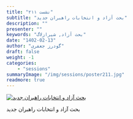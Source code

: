 ```yaml
---
title: "نشست ۲۱۱"
subtitle: "بحث آزاد و انتخابات راهبران جدید"
description: ""
presenter: ""
keywords: "بحث آزاد, شیرازلاگ"
date: "1402-02-13"
author: "گودرز جعفری"
draft: false
weight: -1
categories:
    - "sessions"
summaryImage: "/img/sessions/poster211.jpg"
readmore: true
---
```

[![بحث آزاد و انتخابات راهبران جدید](/img/sessions/poster211.jpg)](/img/sessions/poster211.jpg)

بحث آزاد و انتخابات راهبران جدید